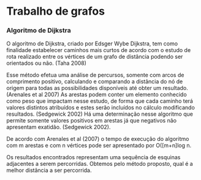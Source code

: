 # Trabalho de grafos #

### Algoritmo de Dijkstra ###

  O algoritmo de Dijkstra, criado por Edsger Wybe Dijkstra, tem como finalidade estabelecer caminhos mais curtos de acordo com o estudo de rota realizado entre os vértices de um grafo de distância podendo ser orientados ou não. (Taha 2008) 

  Esse método efetua uma análise de percursos, somente com arcos de comprimento positivo, calculando e comparando a distância do nó de origem para todas as possibilidades disponíveis até obter um resultado. (Arenales et al 2007)
  As arestas podem conter um elemento conhecido como peso que impactam nesse estudo, de forma que cada caminho terá valores distintos atribuídos e estes serão incluídos no cálculo modificando resultados. (Sedgewick 2002)
Há uma determinação nesse algoritmo que permite somente valores positivos em arestas já que negativos não apresentam exatidão. (Sedgewick 2002).

  De acordo com Arenales et al (2007) o tempo de execução do algoritmo com m arestas e com n vértices pode ser apresentado por O([m+n]log n.

  Os resultados encontrados representam uma sequência de esquinas adjacentes a serem percorridas. Obtemos pelo método proposto, qual é a melhor distância a ser percorrida.
